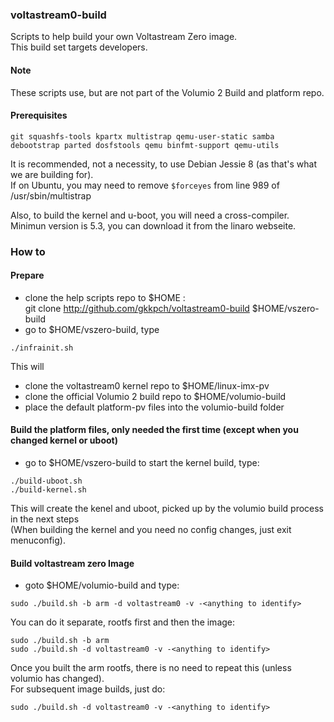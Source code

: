 ### voltastream0-build
Scripts to help build your own Voltastream Zero image.       
This build set targets developers.  
#### Note  

These scripts use, but are not part of the Volumio 2 Build and platform repo.  

#### Prerequisites

```
git squashfs-tools kpartx multistrap qemu-user-static samba debootstrap parted dosfstools qemu binfmt-support qemu-utils
```

It is recommended, not a necessity, to use Debian Jessie 8 (as that's what we are building for).  
If on Ubuntu, you may need to remove `$forceyes` from line 989 of /usr/sbin/multistrap  

Also, to build the kernel and u-boot, you will need a cross-compiler.
Minimun version is 5.3, you can download it from the linaro webseite.

### How to
#### Prepare
- clone the help scripts repo to $HOME  :  
git clone http://github.com/gkkpch/voltastream0-build  $HOME/vszero-build
- go to $HOME/vszero-build, type
```
./infrainit.sh  
```
This will  
- clone the voltastream0 kernel repo to $HOME/linux-imx-pv  
- clone the official Volumio 2 build repo to $HOME/volumio-build  
- place the default platform-pv files into the volumio-build folder

#### Build the platform files, only needed the first time (except when you changed kernel or uboot)   
- go to $HOME/vszero-build to start the kernel build, type:    

```
./build-uboot.sh
./build-kernel.sh  	
```

This will create the kenel and uboot, picked up by the volumio build process in the next steps  
(When building the kernel and you need no config changes, just exit menuconfig).

#### Build voltastream zero Image
- goto $HOME/volumio-build and type:   

```
sudo ./build.sh -b arm -d voltastream0 -v -<anything to identify>
```

You can do it separate, rootfs first and then the image:    

```
sudo ./build.sh -b arm  
sudo ./build.sh -d voltastream0 -v -<anything to identify>   
```

Once you built the arm rootfs, there is no need to repeat this (unless volumio has changed).  
For subsequent image builds, just do:  

```
sudo ./build.sh -d voltastream0 -v -<anything to identify>
```
